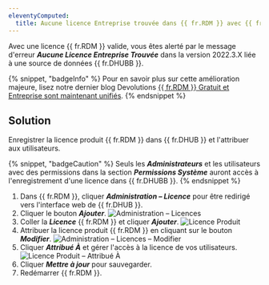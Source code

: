 ```yaml
---
eleventyComputed:
  title: Aucune licence Entreprise trouvée dans {{ fr.RDM }} avec {{ fr.DHUBB }}
---
```

Avec une licence {{ fr.RDM }} valide, vous êtes alerté par le message d'erreur ***Aucune Licence Entreprise Trouvée*** dans la version 2022.3.X liée à une source de données {{ fr.DHUBB }}.

{% snippet, "badgeInfo" %}
Pour en savoir plus sur cette amélioration majeure, lisez notre dernier blog Devolutions [{{ fr.RDM }} Gratuit et Entreprise sont maintenant unifiés](https://blog.devolutions.net/2022/10/news-remote-desktop-manager-is-changing-for-the-better/).
{% endsnippet %}

## Solution

Enregistrer la licence produit {{ fr.RDM }} dans {{ fr.DHUB }} et l'attribuer aux utilisateurs.

{% snippet, "badgeCaution" %}
Seuls les ***Administrateurs*** et les utilisateurs avec des permissions dans la section ***Permissions Système*** auront accès à l'enregistrement d'une licence dans {{ fr.DHUBB }}.
{% endsnippet %}

1. Dans {{ fr.RDM }}, cliquer ***Administration – Licence*** pour être redirigé vers l'interface web de {{ fr.DHUB }}.
1. Cliquer le bouton ***Ajouter***.
![Administration – Licences](https://cdnweb.devolutions.net/docs/docs_en_kb_KB5024.png)
1. Coller la ***Licence*** {{ fr.RDM }} et cliquer ***Ajouter***.
![Licence Produit](https://cdnweb.devolutions.net/docs/docs_en_kb_KB5023.png)
1. Attribuer la licence produit {{ fr.RDM }} en cliquant sur le bouton ***Modifier***.
![Administration – Licences – Modifier](https://cdnweb.devolutions.net/docs/docs_en_kb_KB5025.png)
1. Cliquer ***Attribué À*** et gérer l'accès à la licence de vos utilisateurs.
![Licence Produit – Attribué À](https://cdnweb.devolutions.net/docs/docs_en_kb_KB5026.png)
1. Cliquer ***Mettre à jour*** pour sauvegarder.
1. Redémarrer {{ fr.RDM }}.